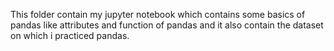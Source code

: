 This folder contain my jupyter notebook which contains some basics of pandas like attributes and function of pandas and it also contain the dataset on which i practiced pandas. 
